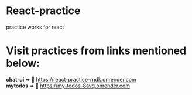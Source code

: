 # React-practice
practice works for react

# Visit practices from links mentioned below:
**chat-ui** ➡ 🔗 https://react-practice-rndk.onrender.com <br>
**mytodos** ➡ 🔗 https://my-todos-8avq.onrender.com
